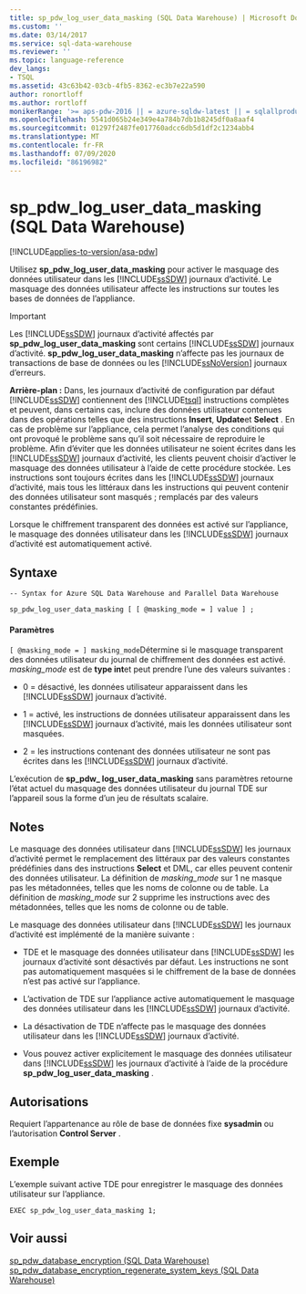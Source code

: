 ```yaml
---
title: sp_pdw_log_user_data_masking (SQL Data Warehouse) | Microsoft Docs
ms.custom: ''
ms.date: 03/14/2017
ms.service: sql-data-warehouse
ms.reviewer: ''
ms.topic: language-reference
dev_langs:
- TSQL
ms.assetid: 43c63b42-03cb-4fb5-8362-ec3b7e22a590
author: ronortloff
ms.author: rortloff
monikerRange: '>= aps-pdw-2016 || = azure-sqldw-latest || = sqlallproducts-allversions'
ms.openlocfilehash: 5541d065b24e349e4a784b7db1b8245df0a8aaf4
ms.sourcegitcommit: 01297f2487fe017760adcc6db5d1df2c1234abb4
ms.translationtype: MT
ms.contentlocale: fr-FR
ms.lasthandoff: 07/09/2020
ms.locfileid: "86196982"
---
```

# <a name="sp_pdw_log_user_data_masking-sql-data-warehouse"></a>sp_pdw_log_user_data_masking (SQL Data Warehouse)
[!INCLUDE[applies-to-version/asa-pdw](../../includes/applies-to-version/asa-pdw.md)]

  Utilisez **sp_pdw_log_user_data_masking** pour activer le masquage des données utilisateur dans les [!INCLUDE[ssSDW](../../includes/sssdw-md.md)] journaux d’activité. Le masquage des données utilisateur affecte les instructions sur toutes les bases de données de l’appliance.  
  
> [!IMPORTANT]  
>  Les [!INCLUDE[ssSDW](../../includes/sssdw-md.md)] journaux d’activité affectés par **sp_pdw_log_user_data_masking** sont certains [!INCLUDE[ssSDW](../../includes/sssdw-md.md)] journaux d’activité. **sp_pdw_log_user_data_masking** n’affecte pas les journaux de transactions de base de données ou les [!INCLUDE[ssNoVersion](../../includes/ssnoversion-md.md)] journaux d’erreurs.  
  
 **Arrière-plan :** Dans, les journaux d’activité de configuration par défaut [!INCLUDE[ssSDW](../../includes/sssdw-md.md)] contiennent des [!INCLUDE[tsql](../../includes/tsql-md.md)] instructions complètes et peuvent, dans certains cas, inclure des données utilisateur contenues dans des opérations telles que des instructions **Insert**, **Update**et **Select** . En cas de problème sur l’appliance, cela permet l’analyse des conditions qui ont provoqué le problème sans qu’il soit nécessaire de reproduire le problème. Afin d’éviter que les données utilisateur ne soient écrites dans les [!INCLUDE[ssSDW](../../includes/sssdw-md.md)] journaux d’activité, les clients peuvent choisir d’activer le masquage des données utilisateur à l’aide de cette procédure stockée. Les instructions sont toujours écrites dans les [!INCLUDE[ssSDW](../../includes/sssdw-md.md)] journaux d’activité, mais tous les littéraux dans les instructions qui peuvent contenir des données utilisateur sont masqués ; remplacés par des valeurs constantes prédéfinies.  
  
 Lorsque le chiffrement transparent des données est activé sur l’appliance, le masquage des données utilisateur dans les [!INCLUDE[ssSDW](../../includes/sssdw-md.md)] journaux d’activité est automatiquement activé.  
  
## <a name="syntax"></a>Syntaxe  
  
```  
-- Syntax for Azure SQL Data Warehouse and Parallel Data Warehouse  
  
sp_pdw_log_user_data_masking [ [ @masking_mode = ] value ] ;  
```  
  
#### <a name="parameters"></a>Paramètres  
`[ @masking_mode = ] masking_mode`Détermine si le masquage transparent des données utilisateur du journal de chiffrement des données est activé. *masking_mode* est de **type int**et peut prendre l’une des valeurs suivantes :  
  
-   0 = désactivé, les données utilisateur apparaissent dans les [!INCLUDE[ssSDW](../../includes/sssdw-md.md)] journaux d’activité.  
  
-   1 = activé, les instructions de données utilisateur apparaissent dans les [!INCLUDE[ssSDW](../../includes/sssdw-md.md)] journaux d’activité, mais les données utilisateur sont masquées.  
  
-   2 = les instructions contenant des données utilisateur ne sont pas écrites dans les [!INCLUDE[ssSDW](../../includes/sssdw-md.md)] journaux d’activité.  
  
 L’exécution de **sp_pdw_ log_user_data_masking** sans paramètres retourne l’état actuel du masquage des données utilisateur du journal TDE sur l’appareil sous la forme d’un jeu de résultats scalaire.  
  
## <a name="remarks"></a>Notes  
 Le masquage des données utilisateur dans [!INCLUDE[ssSDW](../../includes/sssdw-md.md)] les journaux d’activité permet le remplacement des littéraux par des valeurs constantes prédéfinies dans des instructions **Select** et DML, car elles peuvent contenir des données utilisateur. La définition de *masking_mode* sur 1 ne masque pas les métadonnées, telles que les noms de colonne ou de table. La définition de *masking_mode* sur 2 supprime les instructions avec des métadonnées, telles que les noms de colonne ou de table.  
  
 Le masquage des données utilisateur dans [!INCLUDE[ssSDW](../../includes/sssdw-md.md)] les journaux d’activité est implémenté de la manière suivante :  
  
-   TDE et le masquage des données utilisateur dans [!INCLUDE[ssSDW](../../includes/sssdw-md.md)] les journaux d’activité sont désactivés par défaut. Les instructions ne sont pas automatiquement masquées si le chiffrement de la base de données n’est pas activé sur l’appliance.  
  
-   L’activation de TDE sur l’appliance active automatiquement le masquage des données utilisateur dans les [!INCLUDE[ssSDW](../../includes/sssdw-md.md)] journaux d’activité.  
  
-   La désactivation de TDE n’affecte pas le masquage des données utilisateur dans les [!INCLUDE[ssSDW](../../includes/sssdw-md.md)] journaux d’activité.  
  
-   Vous pouvez activer explicitement le masquage des données utilisateur dans [!INCLUDE[ssSDW](../../includes/sssdw-md.md)] les journaux d’activité à l’aide de la procédure **sp_pdw_log_user_data_masking** .  
  
## <a name="permissions"></a>Autorisations  
 Requiert l’appartenance au rôle de base de données fixe **sysadmin** ou l’autorisation **Control Server** .  
  
## <a name="example"></a>Exemple  
 L’exemple suivant active TDE pour enregistrer le masquage des données utilisateur sur l’appliance.  
  
```  
EXEC sp_pdw_log_user_data_masking 1;  
```  
  
## <a name="see-also"></a>Voir aussi  
 [sp_pdw_database_encryption &#40;SQL Data Warehouse&#41;](../../relational-databases/system-stored-procedures/sp-pdw-database-encryption-sql-data-warehouse.md)   
 [sp_pdw_database_encryption_regenerate_system_keys &#40;SQL Data Warehouse&#41;](../../relational-databases/system-stored-procedures/sp-pdw-database-encryption-regenerate-system-keys-sql-data-warehouse.md)  
  
  
